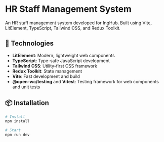 # HR Staff Management System

An HR staff management system developed for IngHub. Built using Vite, LitElement, TypeScript, Tailwind CSS, and Redux Toolkit.

## 🚀 Technologies

- **LitElement**: Modern, lightweight web components
- **TypeScript**: Type-safe JavaScript development
- **Tailwind CSS**: Utility-first CSS framework
- **Redux Toolkit**: State management
- **Vite**: Fast development and build
- **@open-wc/testing** and **Vitest**: Testing framework for web components and unit tests

## 📦 Installation

```bash
# Install
npm install

# Start
npm run dev
